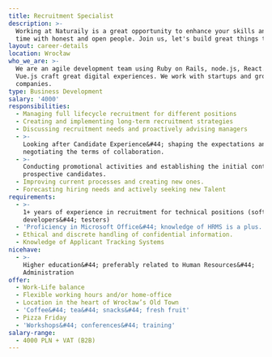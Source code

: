 ```yaml
---
title: Recruitment Specialist
description: >-
  Working at Naturaily is a great opportunity to enhance your skills and spend
  time with honest and open people. Join us, let's build great things together!
layout: career-details
location: Wrocław
who_we_are: >-
  We are an agile development team using Ruby on Rails, node.js, React.js and
  Vue.js craft great digital experiences. We work with startups and grown-up
  companies.
type: Business Development
salary: '4000'
responsibilities:
  - Managing full lifecycle recruitment for different positions
  - Creating and implementing long-term recruitment strategies
  - Discussing recruitment needs and proactively advising managers
  - >-
    Looking after Candidate Experience&#44; shaping the expectations and
    negotiating the terms of collaboration.
  - >-
    Conducting promotional activities and establishing the initial contact with
    prospective candidates.
  - Improving current processes and creating new ones.
  - Forecasting hiring needs and actively seeking new Talent
requirements:
  - >-
    1+ years of experience in recruitment for technical positions (software
    developers&#44; testers)
  - 'Proficiency in Microsoft Office&#44; knowledge of HRMS is a plus.'
  - Ethical and discrete handling of confidential information.
  - Knowledge of Applicant Tracking Systems
nicehave:
  - >-
    Higher education&#44; preferably related to Human Resources&#44;
    Administration
offer:
  - Work-Life balance
  - Flexible working hours and/or home-office
  - Location in the heart of Wrocław’s Old Town
  - 'Coffee&#44; tea&#44; snacks&#44; fresh fruit'
  - Pizza Friday
  - 'Workshops&#44; conferences&#44; training'
salary-range:
  - 4000 PLN + VAT (B2B)
---
```



